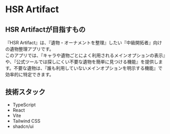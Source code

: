 # HSR Artifact

## HSR Artifactが目指すもの
『HSR Artifact』は、『遺物・オーナメントを整理』したい『中級開拓者』向けの遺物整理アプリです。  
このアプリでは、『キャラや遺物ごとによく利用されるメインオプションの表示』や、『公式ツールでは探しにくい不要な遺物を簡単に見つける機能』を提供します。不要な遺物は、『誰も利用していないメインオプションを明示する機能』で効率的に特定できます。

## 技術スタック
- TypeScript
- React
- Vite
- Tailwind CSS
- shadcn/ui
